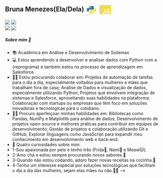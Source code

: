 ## Bruna Menezes(Ela/Dela)  <img align="center" alt="Rafa-Python" height="30" width="40" src="https://raw.githubusercontent.com/devicons/devicon/master/icons/python/python-original.svg">  <img align="center" alt="Rafa-Js" height="30" width="40" src="https://raw.githubusercontent.com/devicons/devicon/master/icons/javascript/javascript-plain.svg"> 
<div>
 <a href="https://www.linkedin.com/in/bruna-menezes-uehara-a53988261/" target="_blank"><img src="https://img.shields.io/badge/-LinkedIn-%230077B5?style=for-the-badge&logo=linkedin&logoColor=white" target="_blank"></a> 
  <a href = "mailto:brunaameenezes@gmail.com"><img src="https://img.shields.io/badge/-Gmail-%23333?style=for-the-badge&logo=gmail&logoColor=white" target="_blanck"></a>

 </div>
 <div>
  <img height="180em" src="https://github-readme-stats.vercel.app/api?username=brunamenezesuehara&show_icons=true&theme=onedark&include_all_commits=true&count_private=true&count_private=true"/>
  <img height="180em" src="https://github-readme-stats.vercel.app/api/top-langs/?username=brunamenezesuehara&layout=compact&langs_count=7&theme=onedark"/>
</div>

##### Sobre mim 🌻

- 📚 Acadêmica em Análise e Desenvolvimento de Sistemas
- 💻 Estou aprendendo a desenvolver e analisar dados com Python com a {reprograma} e também estou no processo de aprendizagem em Salesforce.
- 🤼‍♀️ Estou procurando colaborar em: Projetos de automação de tarefas para o dia a dia, especialmente voltados para mulheres e mães que trabalham fora de casa; Análise de Dados e visualização de dados, especialmente utilizando Python; Projetos que envolvem integração de sistemas e Salesforce, aproveitando suas habilidades na plataforma; Colaboração com startups ou empresas que têm foco em soluções inovadoras e tecnológicas para o cotidiano.
- 👩‍🔧 Procuro aperfeiçoar minhas habilidades em: Bibliotecas como Pandas, NumPy e Matplotlib para análise de dados; Desenvolvimento de projetos open-source e melhores práticas para contribuir em equipes de desenvolvimento; Gestão de projetos e colaboração utilizando Git e GitHub; Explorar linguagens como JavaScript para expandir meu conhecimento em desenvolvimento web e back-end.
- 🤭 Quatro curiosidades sobre mim:
- 1-Sou apaixonada por pets e tenho três (Frida🐶, Nami🐶 e Meaw🐱).
- 2-Amo chá e estou sempre procurando novos sabores.🍵
- 3-Quando não estou codando, adoro fazer novas receitas na cozinha.🍳
- 4-Tenho um interesse especial por soluções tecnológicas que facilitam o dia a dia das mulheres, sejam elas mães ou não.👩‍💻
-->
